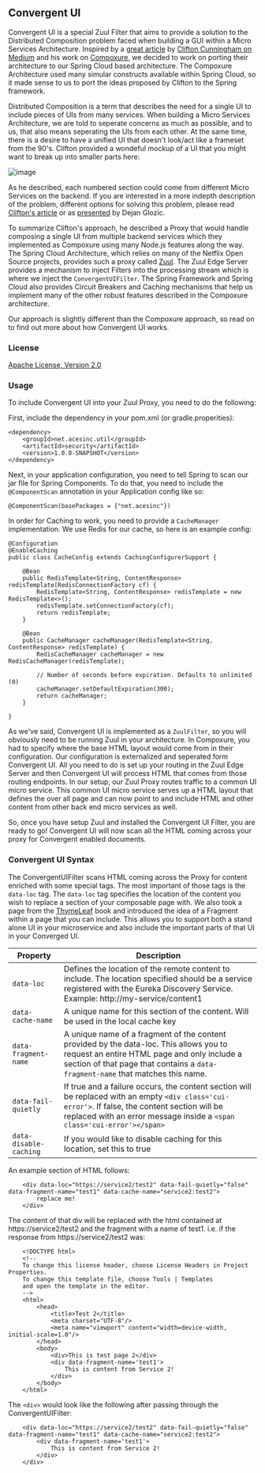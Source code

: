 ## Convergent UI

Convergent UI is a special Zuul Filter that aims to provide a solution to the Distributed Composition problem faced when building a GUI within a Micro Services Architecture. Inspired by a [great article](https://medium.com/@clifcunn/nodeconf-eu-29dd3ed500ec) by [Clifton Cunningham on Medium](https://medium.com/@clifcunn) and his work on [Compoxure](https://github.com/tes/compoxure), we decided to work on porting their architecture to our Spring Cloud based architecture.  The Compoxure Architecture used many simular constructs available within Spring Cloud, so it made sense to us to port the ideas proposed by Clifton to the Spring framework.  

Distributed Composition is a term that describes the need for a single UI to include pieces of UIs from many services.  When building a Micro Services Architecture, we are told to seperate concerns as much as possible, and to us, that also means seperating the UIs from each other. At the same time, there is a desire to have a unified UI that doesn't look/act like a frameset from the 90's. Clifton provided a wondeful mockup of a UI that you might want to break up into smaller parts here:

![image](https://cdn-images-1.medium.com/max/800/1*YgK35pB22bXJm0LwqMz0Hw.jpeg)

As he described, each numbered section could come from different Micro Services on the backend. If you are interested in a more indepth description of the problem, different options for solving this problem, please read [Clifton's article](https://medium.com/@clifcunn/nodeconf-eu-29dd3ed500ec) or as [presented](http://dejanglozic.com/2014/10/20/micro-services-and-page-composition-problem/) by Dejan Glozic. 

To summarize Clifton's approach, he described a Proxy that would handle composing a single UI from multiple backend services which they implemented as Compoxure using many Node.js features along the way. The Spring Cloud Architecture, which relies on many of the Netflix Open Source projects, provides such a proxy called [Zuul](https://github.com/Netflix/zuul). The Zuul Edge Server provides a mechanism to inject Filters into the processing stream which is where we inject the `ConvergentUIFilter`. The Spring Framework and Spring Cloud also provides Circuit Breakers and Caching mechanisms that help us implement many of the other robust features described in the Compoxure architecture.  

Our approach is slightly different than the Compoxure approach, so read on to find out more about how Convergent UI works.  

### License

[Apache License, Version 2.0](http://www.apache.org/licenses/LICENSE-2.0)

### Usage

To include Convergent UI into your Zuul Proxy, you need to do the following:

First, include the dependency in your pom.xml (or gradle.properities):

```
<dependency>
    <groupId>net.acesinc.util</groupId>
    <artifactId>security</artifactId>
    <version>1.0.0-SNAPSHOT</version>
</dependency>
```
Next, in your application configuration, you need to tell Spring to scan our jar file for Spring Components.  To do that, you need to include the `@ComponentScan` annotation in your Application config like so:

```
@ComponentScan(basePackages = {"net.acesinc"})
```

In order for Caching to work, you need to provide a `CacheManager` implementation. We use Redis for our cache, so here is an example config:

```
@Configuration
@EnableCaching
public class CacheConfig extends CachingConfigurerSupport {

    @Bean
    public RedisTemplate<String, ContentResponse> redisTemplate(RedisConnectionFactory cf) {
        RedisTemplate<String, ContentResponse> redisTemplate = new RedisTemplate<>();
        redisTemplate.setConnectionFactory(cf);
        return redisTemplate;
    }

    @Bean
    public CacheManager cacheManager(RedisTemplate<String, ContentResponse> redisTemplate) {
        RedisCacheManager cacheManager = new RedisCacheManager(redisTemplate);

        // Number of seconds before expiration. Defaults to unlimited (0)
        cacheManager.setDefaultExpiration(300);
        return cacheManager;
    }

}
```

As we've said, Convergent UI is implemented as a `ZuulFilter`, so you will obviously need to be running Zuul in your architecture. In Compoxure, you had to specify where the base HTML layout would come from in their configuration. Our configuration is externalized and seperated form Convergent UI. All you need to do is set up your routing in the Zuul Edge Server and then Convergent UI will process HTML that comes from those routing endpoints. In our setup, our Zuul Proxy routes traffic to a common UI micro service. This common UI micro service serves up a HTML layout that defines the over all page and can now point to and include HTML and other content from other back end micro services as well.  

So, once you have setup Zuul and installed the Convergent UI Filter, you are ready to go! Convergent UI will now scan all the HTML coming across your proxy for Convergent enabled documents.  

### Convergent UI Syntax

The ConvergentUIFilter scans HTML coming across the Proxy for content enriched with some special tags.  The most important of those tags is the `data-loc` tag.  The `data-loc` tag specifies the location of the content you wish to replace a section of your composable page with. We also took a page from the [ThymeLeaf](http://www.thymeleaf.org/) book and introduced the idea of a Fragment within a page that you can include.  This allows you to support both a stand alone UI in your microservice and also include the important parts of that UI in your Converged UI.  

| Property        | Description   |
| --------------- |----------------|
| `data-loc` | Defines the location of the remote content to include.  The location specified should be a service registered with the Eureka Discovery Service.  Example: http://my-service/content1 |
| `data-cache-name` | A unique name for this section of the content. Will be used in the local cache key |
| `data-fragment-name` | A unique name of a fragment of the content provided by the data-loc. This allows you to request an entire HTML page and only include a section of that page that contains a `data-fragment-name` that matches this name.  |
| `data-fail-quietly` | If true and a failure occurs, the content section will be replaced with an empty `<div class='cui-error'>`. If false, the content section will be replaced with an error message inside a `<span class='cui-error'></span>` |
| `data-disable-caching` | If you would like to disable caching for this location, set this to true |

An example section of HTML follows:


```
	<div data-loc="https://service2/test2" data-fail-quietly="false" data-fragment-name="test1" data-cache-name="service2:test2">
    	replace me!
	</div>
```

The content of that div will be replaced with the html contained at https://service2/test2 and the fragment with a name of test1.  i.e. if the response from https://service2/test2 was:

```
	<!DOCTYPE html>
	<!--
	To change this license header, choose License Headers in Project Properties.
	To change this template file, choose Tools | Templates
	and open the template in the editor.
	-->
	<html>
	    <head>
        	<title>Test 2</title>
	        <meta charset="UTF-8"/>
   	    	<meta name="viewport" content="width=device-width, initial-scale=1.0"/>
    	</head>
	    <body>
    	    <div>This is test page 2</div>
        	<div data-fragment-name='test1'>
            	This is content from Service 2!
	        </div>
    	</body>
	</html>
```
The `<div>` would look like the following after passing through the ConvergentUIFilter:

```
	<div data-loc="https://service2/test2" data-fail-quietly="false" data-fragment-name="test1" data-cache-name="service2:test2">	
		<div data-fragment-name='test1'>
    		This is content from Service 2!
		</div>
	</div>
```



